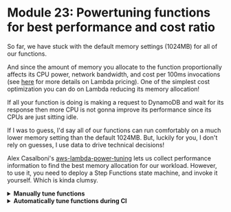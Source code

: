 # Module 23: Powertuning functions for best performance and cost ratio

So far, we have stuck with the default memory settings (1024MB) for all of our functions.

And since the amount of memory you allocate to the function proportionally affects its CPU power, network bandwidth, and cost per 100ms invocations (see [here](https://aws.amazon.com/lambda/pricing/) for more details on Lambda pricing). One of the simplest cost optimization you can do on Lambda reducing its memory allocation!

If all your function is doing is making a request to DynamoDB and wait for its response then more CPU is not gonna improve its performance since its CPUs are just sitting idle.

If I was to guess, I'd say all of our functions can run comfortably on a much lower memory setting than the default 1024MB. But, luckily for you, I don't rely on guesses, I use data to drive technical decisions!

Alex Casalboni's [aws-lambda-power-tuning](https://github.com/alexcasalboni/aws-lambda-power-tuning) lets us collect performance information to find the best memory allocation for our workload. However, to use it, you need to deploy a Step Functions state machine, and invoke it yourself. Which is kinda clumsy.

<details>
<summary><b>Manually tune functions</b></summary><p>

1. Install the `lumigo-cli` (if you haven't already) by running `npm i -g lumigo-cli`

2. To find the optimal memory setting for `get-restaurants` function, we need to generate a payload to invoke the function with. Fortunately, the function doesn't actually use anything from the invocation event, so `{}` would do.

Run `lumigo-cli powertune-lambda -h` to see what configuration options you have.

Now, figure out what's the full name of your `get-restaurants` function, it should be something like `workshop-xxx-dev-get-restaurants` where `xxx` is the value of the `custom.name` field in the `serverless.yml`.

For example, mine is `workshop-yancui-dev-get-restaurants`.

Now, run the following (replace `xxx`)

```
lumigo-cli powertune-lambda -r us-east-1 -n workshop-xxx-dev-get-restaurants --payload '{}' --strategy balanced
```

**NOTE**: there are 3 strategies - `cost`, `speed` and `balanced`, usually you should go with `balanced` as `cost` would always give you 128MB and `speed` would generally favor higher memory allocations even when there are marginal gains.

You should see something like this:

```
checking the aws-lambda-power-tuning SAR in [us-east-1]
the latest version of aws-lambda-power-tuning SAR is 3.2.5
looking for deployed CloudFormation stack [serverlessrepo-lumigo-cli-powertuning-lambda] in [us-east-1]
stack is deployed but is running an outdated version [3.2.4]
CloudFormation template has been generated
waiting for SAR deployment to finish...
.....
SAR deployment completed
the State Machine is arn:aws:states:us-east-1:374852340823:stateMachine:powerTuningStateMachine-7rCSp1kyv4TF
State Machine execution started
execution ARN is arn:aws:states:us-east-1:374852340823:execution:powerTuningStateMachine-7rCSp1kyv4TF:ede4181f-21f0-47f1-8a59-cd750c637777
..
{
  "power": 512,
  "cost": 8.332e-7,
  "duration": 23.76583333333334,
  "stateMachine": {
    "executionCost": 0.0003,
    "lambdaCost": 0.0010964911999999999,
    "visualization": "https://lambda-power-tuning.show/#gAAAAQACAAQABsAL;IQnhQnkpUUJtIL5B7+6XQWNJiEHfFoRB;EanfNBGp3zQRqV81EanfNc2+JzYpQKQ2"
  },
  "functionName": "workshop-yancui-dev-get-restaurants"
}

? Do you want to open the visualization to see more results? (Use arrow keys)
❯ yes 
  no 
```

If you enter yes, then you should see something like this:

![](/images/mod26-001.png)

As you can see, `512MB` gives us the best bang for our buck, and there are negligible gains by going up to `1024MB`. Let's take the 50% cost saving and run!

3. Now that we know the best memory setting for the `get-restaurants` function, let's go back to the `serverless.yml` and update its configuration.

e.g.

```yml
get-restaurants:
  handler: functions/get-restaurants.handler
  memorySize: 512
  ...
```

4. Repeat this for the `get-index` function.

```
lumigo-cli powertune-lambda -r us-east-1 -n workshop-xxx-dev-get-index --payload '{}' --strategy balanced
```

![](/images/mod26-002.png)

![](/images/mod26-003.png)

5. Now, see if you can figure out what payload you need to invoke `search-restaurants`, `place-order` and `notify-restaurant` with, so you can tune these functions too ;-)

</p></details>

<details>
<summary><b>Automatically tune functions during CI</b></summary><p>

So far, we've explored how to use the [lumigo-cli](https://www.npmjs.com/package/lumigo-cli) to figure out what's the best memory setting for our function.

But that's manual and laborious, and what if we change something in our code and forget to rerun this process? We could accidentally leave our function underpowered or end up overpaying for them.

If you run `lumigo-cli powertune-lambda -h` you will notice that there's an `autoOptimize` option! This instructs the state machine to automatically apply the best memory setting to the function at the end of the process.

![](/images/mod26-004.png)

So, we can actually do this as part of our CI/CD pipeline - deploy the functions, then run `lumigo-cli powertune-lambda --autoOptimize ...` to automatically tune the function so it's never mis-configured!

HOWEVER, this might be a risky thing to do in production! Especially if you have functions that produces side-effects (e.g. the `place-order` function) like writing data to DynamoDB, etc. Instead, what you could do, is to script it as part of your CI to:

1. run `lumigo-cli powertune-lambda` and send the response to an output file with the `--outputFile` flag, and suppress the visualization option with the `--noVisualization` flag

2. parse the output JSON file

3. if the configuration for a file is different to what's in the `serverless.yml`, then update the configuration in the `serverless.yml`

4. commit the change, and auto-create a PR

Check out [this post](https://theburningmonk.com/2020/03/how-to-optimize-lambda-memory-size-during-ci-cd-pipeline/) for an example on how to extract the best memory setting from the output.

</p></details>
